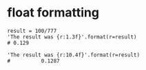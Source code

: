 # float formatting

```
result = 100/777
'The result was {r:1.3f}'.format(r=result)
# 0.129

'The result was {r:10.4f}'.format(r=result)
#          0.1287
```